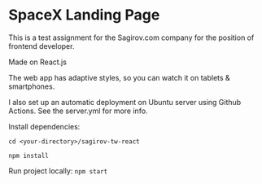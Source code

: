 # SpaceX Landing Page

This is a test assignment for the Sagirov.com company for the position of frontend developer.

Made on React.js

The web app has adaptive styles, so you can watch it on tablets & smartphones.

I also set up an automatic deployment on Ubuntu server using Github Actions. See the server.yml for more info.

Install dependencies:

`cd <your-directory>/sagirov-tw-react`

`npm install`

Run project locally:
`npm start`